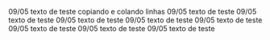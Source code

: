 09/05 texto de teste 
copiando e colando linhas 
09/05 texto de teste
09/05 texto de teste 
09/05 texto de teste 
09/05 texto de teste 
09/05 texto de teste 
09/05 texto de teste 
09/05 texto de teste 
09/05 texto de teste 
